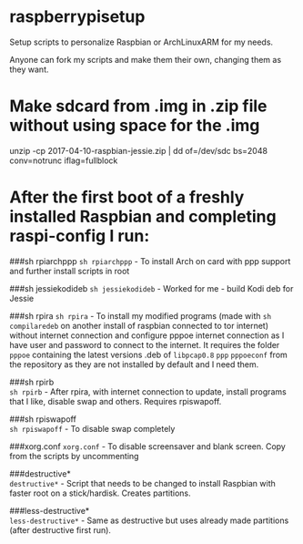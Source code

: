 # raspberrypisetup

Setup scripts to personalize Raspbian or ArchLinuxARM for my needs.

Anyone can fork my scripts and make them their own, changing them as they want.


# Make sdcard from .img in .zip file without using space for the .img

unzip -cp 2017-04-10-raspbian-jessie.zip | dd of=/dev/sdc bs=2048 conv=notrunc iflag=fullblock

# After the first boot of a freshly installed Raspbian and completing raspi-config I run:

###sh rpiarchppp
`sh rpiarchppp`      - To install Arch on card with ppp support and further install scripts in root

###sh jessiekodideb
`sh jessiekodideb`   - Worked for me - build Kodi deb for Jessie

###sh rpira
`sh rpira`           - To install my modified programs (made with `sh compilaredeb` on another install
                     of raspbian connected to tor internet) without internet connection and configure
                     pppoe internet connection as I have user and password to connect to the internet. It requires the
                     folder `pppoe` containing the latest versions .deb of `libpcap0.8` `ppp` `pppoeconf` from the
                     repository as they are not installed by default and I need them.
                     
###sh rpirb                   
`sh rpirb`           - After rpira, with internet connection to update, install programs that I like, disable swap
                     and others. Requires rpiswapoff.
                     
###sh rpiswapoff                  
`sh rpiswapoff`      - To disable swap completely

###xorg.conf
`xorg.conf`          - To disable screensaver and blank screen. Copy from the scripts by uncommenting

###destructive*                  
`destructive*`       - Script that needs to be changed to install Raspbian with faster root on a stick/hardisk.
                     Creates partitions.
                     
###less-destructive*                  
`less-destructive*`  - Same as destructive but uses already made partitions (after destructive first run).
